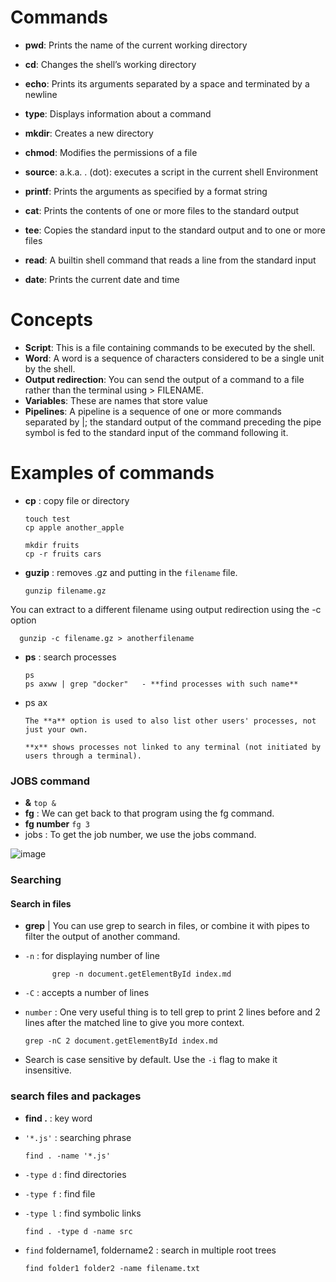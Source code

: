 # Commands

- **pwd**: Prints the name of the current working directory
- **cd**: Changes the shell’s working directory
- **echo**: Prints its arguments separated by a space and terminated by a newline
- **type**: Displays information about a command
- **mkdir**: Creates a new directory
- **chmod**: Modifies the permissions of a file
- **source**: a.k.a. . (dot): executes a script in the current shell Environment
- **printf**: Prints the arguments as specified by a format string

- **cat**: Prints the contents of one or more files to the standard output
- **tee**: Copies the standard input to the standard output and to one or more files
- **read**: A builtin shell command that reads a line from the standard input
- **date**: Prints the current date and time

# Concepts
- **Script**: This is a file containing commands to be executed by the shell.
- **Word**: A word is a sequence of characters considered to be a single unit by the shell.
- **Output redirection**: You can send the output of a command to a file rather than the terminal using > FILENAME.
- **Variables**: These are names that store value
- **Pipelines**: A pipeline is a sequence of one or more commands separated by |; the standard output of the command preceding the pipe symbol is fed to the standard input of the command following it.

# Examples of commands 

- **cp** : copy file or directory

      touch test
      cp apple another_apple
      
      mkdir fruits
      cp -r fruits cars

- **guzip** : removes .gz and putting in the ```filename``` file.

      gunzip filename.gz

You can extract to a different filename using output redirection using the -c option

      gunzip -c filename.gz > anotherfilename

- **ps** : search processes

      ps 
      ps axww | grep "docker"   - **find processes with such name**
      
- ps ax 

      The **a** option is used to also list other users' processes, not just your own. 
      
      **x** shows processes not linked to any terminal (not initiated by users through a terminal).
### JOBS command

- **&** ```top &```
- **fg** :   We can get back to that program using the fg command. 
- **fg number**   ```fg 3```
- jobs   : To get the job number, we use the jobs command.

![image](https://user-images.githubusercontent.com/79608549/151985610-5efffa33-ee3f-4f4c-bfaf-8a9180f90a8f.png)

### Searching

#### Search in files 

- **grep**   | You can use grep to search in files, or combine it with pipes to filter the output of another command.
- ```-n``` : for displaying number of line 

            grep -n document.getElementById index.md

- ```-C``` :  accepts a number of lines 
- ```number``` :  One very useful thing is to tell grep to print 2 lines before and 2 lines after the matched line to give you more context.

      grep -nC 2 document.getElementById index.md
      
- Search is case sensitive by default. Use the ```-i``` flag to make it insensitive.

### search files and packages 

- **find .**   : key word
- ```'*.js'``` : searching phrase
 
      find . -name '*.js'
      
- ```-type d``` : find directories
- ```-type f``` : find file
- ```-type l``` : find symbolic links

      find . -type d -name src

- ```find``` foldername1, foldername2 : search in multiple root trees

      find folder1 folder2 -name filename.txt
